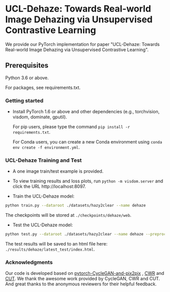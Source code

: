 
# UCL-Dehaze: Towards Real-world Image Dehazing via Unsupervised Contrastive Learning

We provide our PyTorch implementation for paper "UCL-Dehaze: Towards Real-world Image Dehazing via Unsupervised Contrastive Learning". 


## Prerequisites
Python 3.6 or above.

For packages, see requirements.txt.

### Getting started


- Install PyTorch 1.6 or above and other dependencies (e.g., torchvision, visdom, dominate, gputil).

  For pip users, please type the command `pip install -r requirements.txt`.

  For Conda users,  you can create a new Conda environment using `conda env create -f environment.yml`.
  
### UCL-Dehaze Training and Test

- A one image train/test example is provided.

- To view training results and loss plots, run `python -m visdom.server` and click the URL http://localhost:8097.

- Train the UCL-Dehaze model:
```bash
python train.py --dataroot ./datasets/hazy2clear --name dehaze
```
The checkpoints will be stored at `./checkpoints/dehaze/web`.

- Test the UCL-Dehaze model:
```bash
python test.py --dataroot ./datasets/hazy2clear --name dehaze --preprocess scale_width
```
The test results will be saved to an html file here: `./results/dehaze/latest_test/index.html`.


### Acknowledgments
Our code is developed based on [pytorch-CycleGAN-and-pix2pix](https://github.com/junyanz/pytorch-CycleGAN-and-pix2pix) , [CWR](https://github.com/JunlinHan/CWR) and [CUT](http://taesung.me/ContrastiveUnpairedTranslation/). We thank the awesome work provided by CycleGAN, CWR and CUT.
And great thanks to the anonymous reviewers for their helpful feedback.

